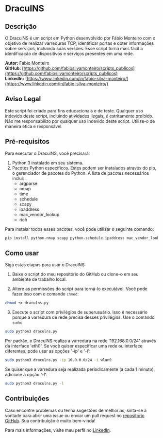 # DraculNS

## Descrição

O DraculNS é um script em Python desenvolvido por Fábio Monteiro com o objetivo de realizar varreduras TCP, identificar portas e obter informações sobre serviços, incluindo suas versões. Esse script torna mais fácil a identificação de dispositivos e serviços presentes em uma rede.

**Autor:** Fábio Monteiro  
**GitHub:** [https://github.com/fabiosilvamonteiro/scripts_publicos](https://github.com/fabiosilvamonteiro/scripts_publicos)  
**LinkedIn:** [https://www.linkedin.com/in/fabio-silva-monteiro/](https://www.linkedin.com/in/fabio-silva-monteiro/)  

## Aviso Legal

Este script foi criado para fins educacionais e de teste. Qualquer uso indevido deste script, incluindo atividades ilegais, é estritamente proibido. Não me responsabilizo por qualquer uso indevido deste script. Utilize-o de maneira ética e responsável.

## Pré-requisitos

Para executar o DraculNS, você precisará:

1. Python 3 instalado em seu sistema.
2. Pacotes Python específicos. Estes podem ser instalados através do pip, o gerenciador de pacotes do Python. A lista de pacotes necessários inclui:
   * argparse
   * nmap
   * time
   * schedule
   * scapy
   * ipaddress
   * mac_vendor_lookup
   * rich

Para instalar todos esses pacotes, você pode utilizar o seguinte comando:

```bash
pip install python-nmap scapy python-schedule ipaddress mac_vendor_lookup rich
```

## Como usar

Siga estas etapas para usar o DraculNS:

1. Baixe o script do meu repositório do GitHub ou clone-o em seu ambiente de trabalho local.

2. Altere as permissões do script para torná-lo executável. Você pode fazer isso com o comando `chmod`:

```bash
chmod +x draculns.py
```

3. Execute o script com privilégios de superusuário. Isso é necessário porque a varredura de rede precisa desses privilégios. Use o comando `sudo`:

```bash
sudo python3 draculns.py
```

Por padrão, o DraculNS realiza a varredura na rede '192.168.0.0/24' através da interface 'eth0'. Se você quiser especificar uma rede ou interface diferentes, pode usar as opções '-ip' e '-i':

```bash
sudo python3 draculns.py -ip 10.0.0.0/24 -i wlan0
```

Se quiser que a varredura seja realizada periodicamente (a cada 1 minuto), adicione a opção '-l':

```bash
sudo python3 draculns.py -l
```

## Contribuições

Caso encontre problemas ou tenha sugestões de melhorias, sinta-se à vontade para abrir uma issue ou enviar um pull request no [repositório GitHub](https://github.com/fabiosilvamonteiro/scripts_publicos). Sua contribuição é muito bem-vinda! 

Para mais informações, visite meu perfil no [LinkedIn](https://www.linkedin.com/in/fabio-silva-monteiro/).
